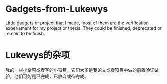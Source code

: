 # Gadgets-from-Lukewys
Little gadgets or project that I made, most of them are the verification experiement for my project or thesis. They could be finished, deprecated or remain to be finish.

# Lukewys的杂项
我的一些小杂项或者写的小项目，它们大多是我论文或者项目中做的前置验证试验。他们可能是已完成，已放弃或待完成。
